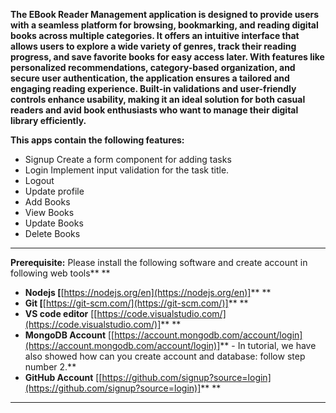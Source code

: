 **The EBook Reader Management application is designed to provide users with a seamless platform for browsing, bookmarking, and reading digital books across multiple categories. It offers an intuitive interface that allows users to explore a wide variety of genres, track their reading progress, and save favorite books for easy access later. With features like personalized recommendations, category-based organization, and secure user authentication, the application ensures a tailored and engaging reading experience. Built-in validations and user-friendly controls enhance usability, making it an ideal solution for both casual readers and avid book enthusiasts who want to manage their digital library efficiently.**

**This apps **contain** the following features:**

* Signup Create a form component for adding tasks
* Login Implement input validation for the task title.
* Logout
* Update profile
* Add Books
* View Books
* Update Books
* Delete Books

---

**Prerequisite:** Please install the following software and create account in following web tools** **

* **Nodejs [**[https://nodejs.org/en](https://nodejs.org/en)]** **
* **Git [**[https://git-scm.com/](https://git-scm.com/)]** **
* **VS code editor** [[https://code.visualstudio.com/](https://code.visualstudio.com/)]** **
* **MongoDB Account** [[https://account.mongodb.com/account/login](https://account.mongodb.com/account/login)]** - In tutorial, we have also showed how can you create account and database: follow step number 2.**
* **GitHub Account** [[https://github.com/signup?source=login](https://github.com/signup?source=login)]** **

---
